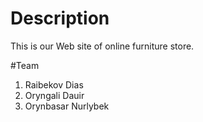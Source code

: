 # Description
This is our Web site of online furniture store.


#Team
1) Raibekov Dias
2) Oryngali Dauir
3) Orynbasar Nurlybek
